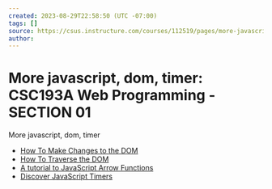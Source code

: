 ```yaml
---
created: 2023-08-29T22:58:50 (UTC -07:00)
tags: []
source: https://csus.instructure.com/courses/112519/pages/more-javascript-dom-timer?module_item_id=5711772
author:
---
```


# More javascript, dom, timer: CSC193A Web Programming - SECTION 01

More javascript, dom, timer

- [How To Make Changes to the DOM](https://www.digitalocean.com/community/tutorials/how-to-make-changes-to-the-domLinks)
- [How To Traverse the DOM](https://www.digitalocean.com/community/tutorials/how-to-traverse-the-domLinks)
- [A tutorial to JavaScript Arrow Functions](https://flaviocopes.com/javascript-arrow-functions/Links)
- [Discover JavaScript Timers](https://flaviocopes.com/javascript-timers/Links)
